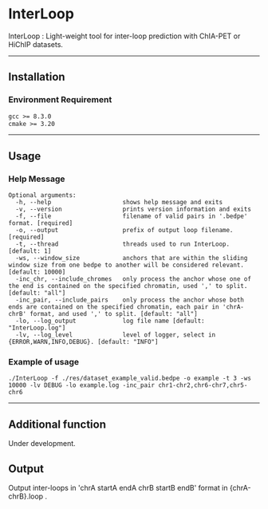 # InterLoop
InterLoop : Light-weight tool for inter-loop prediction with ChIA-PET or HiChIP datasets. 

---
## Installation

### Environment Requirement
```markdown
gcc >= 8.3.0
cmake >= 3.20
```

---
## Usage

### Help Message
```text
Optional arguments:
  -h, --help                 	shows help message and exits 
  -v, --version              	prints version information and exits 
  -f, --file                 	filename of valid pairs in '.bedpe' format. [required]
  -o, --output               	prefix of output loop filename. [required]
  -t, --thread               	threads used to run InterLoop. [default: 1]
  -ws, --window_size         	anchors that are within the sliding window size from one bedpe to another will be considered relevant. [default: 10000]
  -inc_chr, --include_chromes	only process the anchor whose one of the end is contained on the specified chromatin, used ',' to split. [default: "all"]
  -inc_pair, --include_pairs 	only process the anchor whose both ends are contained on the specified chromatin, each pair in 'chrA-chrB' format, and used ',' to split. [default: "all"]
  -lo, --log_output          	log file name [default: "InterLoop.log"]
  -lv, --log_level           	level of logger, select in {ERROR,WARN,INFO,DEBUG}. [default: "INFO"]
```
### Example of usage 
```shell
./InterLoop -f ./res/dataset_example_valid.bedpe -o example -t 3 -ws 10000 -lv DEBUG -lo example.log -inc_pair chr1-chr2,chr6-chr7,chr5-chr6
```

---
## Additional function
Under development.

## Output
Output inter-loops in 'chrA startA endA chrB startB endB' format in {chrA-chrB}.loop .